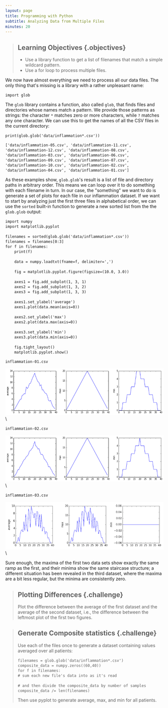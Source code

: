 ```yaml
---
layout: page
title: Programming with Python
subtitle: Analyzing Data from Multiple Files
minutes: 20
---
```

> ## Learning Objectives {.objectives}
>
> *   Use a library function to get a list of filenames that match a simple wildcard pattern.
> *   Use a for loop to process multiple files.

We now have almost everything we need to process all our data files.
The only thing that's missing is a library with a rather unpleasant name:

~~~ {.python}
import glob
~~~

The `glob` library contains a function, also called `glob`,
that finds files and directories whose names match a pattern.
We provide those patterns as strings:
the character `*` matches zero or more characters,
while `?` matches any one character.
We can use this to get the names of all the CSV files in the current directory:

~~~ {.python}
print(glob.glob('data/inflammation*.csv'))
~~~

~~~ {.output}
['data/inflammation-05.csv', 'data/inflammation-11.csv', 'data/inflammation-12.csv', 'data/inflammation-08.csv', 'data/inflammation-03.csv', 'data/inflammation-06.csv', 'data/inflammation-09.csv', 'data/inflammation-07.csv', 'data/inflammation-10.csv', 'data/inflammation-02.csv', 'data/inflammation-04.csv', 'data/inflammation-01.csv']
~~~

As these examples show,
`glob.glob`'s result is a list of file and directory paths in arbitrary order.
This means we can loop over it
to do something with each filename in turn.
In our case,
the "something" we want to do is generate a set of plots for each file in our inflammation dataset.
If we want to start by analyzing just the first three files in alphabetical order, we can use the `sorted` built-in function to generate a new sorted list from the the `glob.glob` output:

~~~ {.python}
import numpy
import matplotlib.pyplot

filenames = sorted(glob.glob('data/inflammation*.csv'))
filenames = filenames[0:3]
for f in filenames:
    print(f)

    data = numpy.loadtxt(fname=f, delimiter=',')

    fig = matplotlib.pyplot.figure(figsize=(10.0, 3.0))

    axes1 = fig.add_subplot(1, 3, 1)
    axes2 = fig.add_subplot(1, 3, 2)
    axes3 = fig.add_subplot(1, 3, 3)

    axes1.set_ylabel('average')
    axes1.plot(data.mean(axis=0))

    axes2.set_ylabel('max')
    axes2.plot(data.max(axis=0))

    axes3.set_ylabel('min')
    axes3.plot(data.min(axis=0))

    fig.tight_layout()
    matplotlib.pyplot.show()
~~~

~~~ {.output}
inflammation-01.csv
~~~

![Analysis of inflammation-01.csv](fig/03-loop_49_1.png)\


~~~ {.output}
inflammation-02.csv
~~~

![Analysis of inflammation-02.csv](fig/03-loop_49_3.png)\


~~~ {.output}
inflammation-03.csv
~~~

![Analysis of inflammation-03.csv](fig/03-loop_49_5.png)\

Sure enough,
the maxima of the first two data sets show exactly the same ramp as the first,
and their minima show the same staircase structure;
a different situation has been revealed in the third dataset,
where the maxima are a bit less regular, but the minima are consistently zero.


> ## Plotting Differences {.challenge}
>
> Plot the difference between the average of the first dataset and the average of the second dataset,
> i.e., the difference between the leftmost plot of the first two figures.
>


> ## Generate Composite statistics {.challenge}
>
> Use each of the files once to generate a dataset containing values averaged over all patients:
>
>
> ~~~ {.python}
> filenames = glob.glob('data/inflammation*.csv')
> composite_data = numpy.zeros((60,40))
> for f in filenames:
> # sum each new file's data into as it's read
>
> # and then divide the composite_data by number of samples
> composite_data /= len(filenames)
> ~~~
>
> Then use pyplot to generate average, max, and min for all patients.
>
